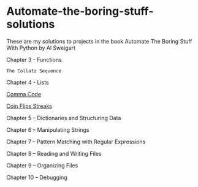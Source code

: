 # Automate-the-boring-stuff-solutions

These are my solutions to projects in the book Automate The Boring Stuff With Python by Al Sweigart

Chapter 3 - Functions

    The Collatz Sequence


Chapter 4 - Lists

   [Comma Code](https://github.com/clementrr/Automate-the-boring-stuff-solutions/blob/master/comma-code.ipynb)
   
   [Coin Flips Streaks](https://github.com/clementrr/Automate-the-boring-stuff-solutions/blob/master/coin-flip-streaks.ipynb)
    

Chapter 5 – Dictionaries and Structuring Data



Chapter 6 – Manipulating Strings



Chapter 7 – Pattern Matching with Regular Expressions



Chapter 8 – Reading and Writing Files



Chapter 9 – Organizing Files



Chapter 10 – Debugging


